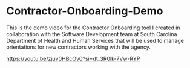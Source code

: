 # Contractor-Onboarding-Demo

This is the demo video for the Contractor Onboarding tool I created in collaboration with the Software Development team at South Carolina Department of Health and Human Services that will be used to manage orientations for new contractors working with the agency.

https://youtu.be/zjuv0HBcOv0?si=dt_3R0lk-7Vw-RYP
